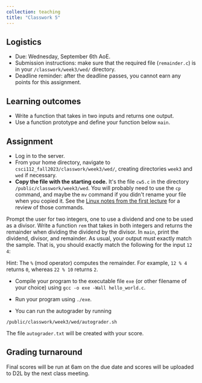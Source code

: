 ```yaml
---
collection: teaching
title: "Classwork 5"
---
```


## Logistics
* Due: Wednesday, September 6th AoE.
* Submission instructions: make sure that the required file (`remainder.c`) is in your
	`/classwork/week3/wed/` directory.
* Deadline reminder: after the deadline passes, you cannot earn any points for
	this assignment.

## Learning outcomes
* Write a function that takes in two inputs and returns one output.
* Use a function prototype and define your function below `main`.

## Assignment

* Log in to the server.
* From your home directory, navigate to `csci112_fall2023/classwork/week3/wed/`, creating directories `week3` and `wed` if necessary.
* **Copy the file with the starting code.** It's the file `cw5.c` in the directory `/public/classwork/week3/wed`. You will
	probably need to use the `cp` command, and maybe the `mv` command if you
	didn't rename your file when you copied it. See the [Linux notes from the
	first lecture]() for a review of those commands.

Prompt the user for two integers, one to use a dividend and one to be used as a
divisor. Write a function `rem` that takes in both integers and returns the
remainder when dividing the dividend by the divisor. In `main`, print the
dividend, divisor, and remainder. As usual, your output must exactly match the
sample. That is, you should exactly match the following for the input `12 4`:

Hint: The `%` (mod operator) computes the remainder. For example, `12 % 4` returns
	`0`, whereas `22 % 10` returns `2`.

* Compile your program to the executable file `exe` (or other filename of your
	choice) using `gcc -o exe -Wall hello_world.c`.
* Run your program using `./exe`.

* You can run the autograder by running
```
/public/classwork/week3/wed/autograder.sh
```

The file `autograder.txt` will be created with your score.

## Grading turnaround
Final scores will be run at 6am on the due date and scores will be
uploaded to D2L by the next class meeting.

